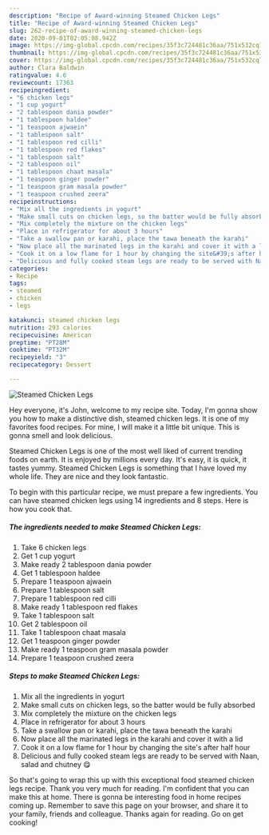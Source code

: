 ```yaml
---
description: "Recipe of Award-winning Steamed Chicken Legs"
title: "Recipe of Award-winning Steamed Chicken Legs"
slug: 262-recipe-of-award-winning-steamed-chicken-legs
date: 2020-09-01T02:05:08.942Z
image: https://img-global.cpcdn.com/recipes/35f3c724481c36aa/751x532cq70/steamed-chicken-legs-recipe-main-photo.jpg
thumbnail: https://img-global.cpcdn.com/recipes/35f3c724481c36aa/751x532cq70/steamed-chicken-legs-recipe-main-photo.jpg
cover: https://img-global.cpcdn.com/recipes/35f3c724481c36aa/751x532cq70/steamed-chicken-legs-recipe-main-photo.jpg
author: Clara Baldwin
ratingvalue: 4.6
reviewcount: 17363
recipeingredient:
- "6 chicken legs"
- "1 cup yogurt"
- "2 tablespoon dania powder"
- "1 tablespoon haldee"
- "1 teaspoon ajwaein"
- "1 tablespoon salt"
- "1 tablespoon red cilli"
- "1 tablespoon red flakes"
- "1 tablespoon salt"
- "2 tablespoon oil"
- "1 tablespoon chaat masala"
- "1 teaspoon ginger powder"
- "1 teaspoon gram masala powder"
- "1 teaspoon crushed zeera"
recipeinstructions:
- "Mix all the ingredients in yogurt"
- "Make small cuts on chicken legs, so the batter would be fully absorbed"
- "Mix completely the mixture on the chicken legs"
- "Place in refrigerator for about 3 hours"
- "Take a swallow pan or karahi, place the tawa beneath the karahi"
- "Now place all the marinated legs in the karahi and cover it with a lid"
- "Cook it on a low flame for 1 hour by changing the site&#39;s after half hour"
- "Delicious and fully cooked steam legs are ready to be served with Naan, salad and chutney 😋"
categories:
- Recipe
tags:
- steamed
- chicken
- legs

katakunci: steamed chicken legs 
nutrition: 293 calories
recipecuisine: American
preptime: "PT28M"
cooktime: "PT32M"
recipeyield: "3"
recipecategory: Dessert

---
```



![Steamed Chicken Legs](https://img-global.cpcdn.com/recipes/35f3c724481c36aa/751x532cq70/steamed-chicken-legs-recipe-main-photo.jpg)

Hey everyone, it's John, welcome to my recipe site. Today, I'm gonna show you how to make a distinctive dish, steamed chicken legs. It is one of my favorites food recipes. For mine, I will make it a little bit unique. This is gonna smell and look delicious.

Steamed Chicken Legs is one of the most well liked of current trending foods on earth. It is enjoyed by millions every day. It's easy, it is quick, it tastes yummy. Steamed Chicken Legs is something that I have loved my whole life. They are nice and they look fantastic.




To begin with this particular recipe, we must prepare a few ingredients. You can have steamed chicken legs using 14 ingredients and 8 steps. Here is how you cook that.

<!--inarticleads1-->

##### The ingredients needed to make Steamed Chicken Legs:

1. Take 6 chicken legs
1. Get 1 cup yogurt
1. Make ready 2 tablespoon dania powder
1. Get 1 tablespoon haldee
1. Prepare 1 teaspoon ajwaein
1. Prepare 1 tablespoon salt
1. Prepare 1 tablespoon red cilli
1. Make ready 1 tablespoon red flakes
1. Take 1 tablespoon salt
1. Get 2 tablespoon oil
1. Take 1 tablespoon chaat masala
1. Get 1 teaspoon ginger powder
1. Make ready 1 teaspoon gram masala powder
1. Prepare 1 teaspoon crushed zeera




<!--inarticleads2-->

##### Steps to make Steamed Chicken Legs:

1. Mix all the ingredients in yogurt
1. Make small cuts on chicken legs, so the batter would be fully absorbed
1. Mix completely the mixture on the chicken legs
1. Place in refrigerator for about 3 hours
1. Take a swallow pan or karahi, place the tawa beneath the karahi
1. Now place all the marinated legs in the karahi and cover it with a lid
1. Cook it on a low flame for 1 hour by changing the site&#39;s after half hour
1. Delicious and fully cooked steam legs are ready to be served with Naan, salad and chutney 😋




So that's going to wrap this up with this exceptional food steamed chicken legs recipe. Thank you very much for reading. I'm confident that you can make this at home. There is gonna be interesting food in home recipes coming up. Remember to save this page on your browser, and share it to your family, friends and colleague. Thanks again for reading. Go on get cooking!
